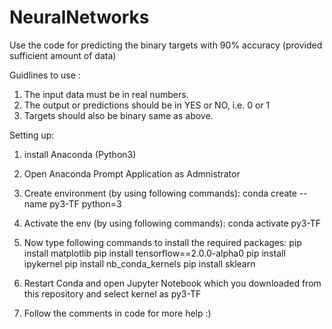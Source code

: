# NeuralNetworks
Use the code for predicting the binary targets with 90% accuracy (provided sufficient amount of data)

Guidlines to use :
1. The input data must be in real numbers.
2. The output or predictions should be in YES or NO, i.e. 0 or 1
3. Targets should also be binary same as above.

Setting up:
 1. install Anaconda (Python3)
 2. Open Anaconda Prompt Application as Admnistrator
 3. Create environment (by using following commands):
    conda create --name py3-TF python=3
 4. Activate the env (by using following commands):
    conda activate py3-TF
 5. Now type following commands to install the required packages:
    pip install matplotlib
    pip install tensorflow==2.0.0-alpha0
    pip install ipykernel
    pip install nb_conda_kernels
    pip install sklearn
    
 6. Restart Conda and open Jupyter Notebook which you downloaded from this repository and select kernel as py3-TF
 7. Follow the comments in code for more help :)
 
